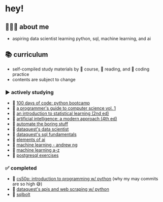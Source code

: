 # hey! 

## 🙋🏻‍♀️ **about me**
- aspiring data scientist learning python, sql, machine learning, and ai

## 📚 curriculum
- self-compiled study materials by 📝 course, 📕 reading, and 🔐 coding practice
- contents are subject to change

### ️▶️ **actively studying**
- 📝 [100 days of code: python bootcamp](https://www.udemy.com/course/100-days-of-code/)
- 📕 [a programmer's guide to computer science vol. 1](https://www.amazon.com/Programmers-Guide-Computer-Science-self-taught/dp/195120400X)
- 📕 [an introduction to statistical learning (2nd ed)](https://www.statlearning.com/)
- 📕 [artificial intelligence: a modern approach (4th ed)](https://www.amazon.com/Artificial-Intelligence-A-Modern-Approach/dp/0134610997)
- 📝 [automate the boring stuff](https://www.udemy.com/course/automate/)
- 📝 [dataquest's data scientist](https://www.dataquest.io/path/data-scientist/)
- 📝 [dataquest's sql fundamentals](https://www.dataquest.io/path/sql-skills/)
- 📕 [elements of ai](https://www.elementsofai.com/)
- 📝 [machine learning - andrew ng](https://www.coursera.org/specializations/machine-learning-introduction#courses)
- 📝 [machine learning a-z](https://www.udemy.com/course/machinelearning/)
- 🔐 [postgresql exercises](https://pgexercises.com/)

### ✅ **completed**
- 📝 [cs50p: introduction to programming w/ python](https://cs50.harvard.edu/python/2022/) (why my may commits are so high 😅)
- 📝 [dataquest's apis and web scraping w/ python](https://www.dataquest.io/path/apis-and-web-scraping-with-python-skill-path/)
- 🔐 [sqlbolt](https://sqlbolt.com/)
